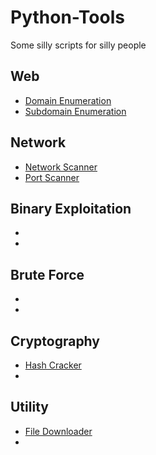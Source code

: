 # Python-Tools
Some silly scripts for silly people

## Web
- [Domain Enumeration](Web/domain_enumerator.py)
- [Subdomain Enumeration](Web/subdomain_enumerator.py)

## Network
- [Network Scanner](Network/portscan.py)
- [Port Scanner](Network/netscan.py)

## Binary Exploitation
- 
- 

## Brute Force
-
-

## Cryptography
- [Hash Cracker](Cryptography/hashcrack.py)
-

## Utility
- [File Downloader](Utility/file_dl.py)
-

